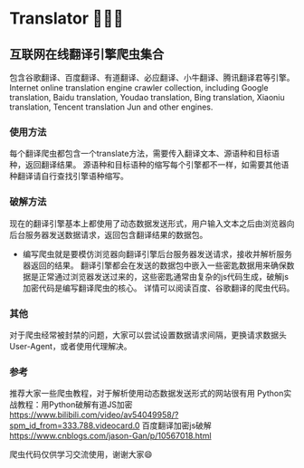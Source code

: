 # Translator 🎉😁🐺
## 互联网在线翻译引擎爬虫集合
包含谷歌翻译、百度翻译、有道翻译、必应翻译、小牛翻译、腾讯翻译君等引擎。
Internet online translation engine crawler collection, including Google translation, Baidu translation, Youdao translation, Bing translation, Xiaoniu translation, Tencent translation Jun and other engines.

### 使用方法
每个翻译爬虫都包含一个translate方法，需要传入翻译文本、源语种和目标语种，返回翻译结果。
源语种和目标语种的缩写每个引擎都不一样，如需要其他语种翻译请自行查找引擎语种缩写。

### 破解方法
现在的翻译引擎基本上都使用了动态数据发送形式，用户输入文本之后由浏览器向后台服务器发送数据请求，返回包含翻译结果的数据包。

- 编写爬虫就是要模仿浏览器向翻译引擎后台服务器发送请求，接收并解析服务器返回的结果。
翻译引擎都会在发送的数据包中嵌入一些密匙数据用来确保数据是正常通过浏览器发送过来的，这些密匙通常由复杂的js代码生成，破解js加密代码是编写翻译爬虫的核心。
详情可以阅读百度、谷歌翻译的爬虫代码。
### 其他
对于爬虫经常被封禁的问题，大家可以尝试设置数据请求间隔，更换请求数据头User-Agent，或者使用代理解决。

### 参考
推荐大家一些爬虫教程，对于解析使用动态数据发送形式的网站很有用
Python实战教程：用Python破解有道JS加密
https://www.bilibili.com/video/av54049958/?spm_id_from=333.788.videocard.0
百度翻译加密js破解
https://www.cnblogs.com/jason-Gan/p/10567018.html

爬虫代码仅供学习交流使用，谢谢大家😄
